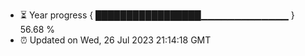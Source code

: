 - ⏳ Year progress { █████████████████▁▁▁▁▁▁▁▁▁▁▁▁▁ } 56.68 %
- ⏰ Updated on Wed, 26 Jul 2023 21:14:18 GMT

